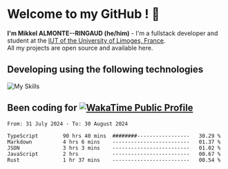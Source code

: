 # Welcome to my GitHub ! 🌃

**I'm Mikkel ALMONTE--RINGAUD (he/him)** - I'm a fullstack developer and student at the [IUT of the University of Limoges, France](https://iut.unilim.fr). \
All my projects are open source and available here.

## Developing using the following technologies

![My Skills](https://skillicons.dev/icons?i=dart,solidjs,pnpm,nodejs,ts,js,vercel,netlify,html,css,rust,astro,git,vue,md,electron,figma,github,bash,bun,cloudflare,py,tailwind,nginx,npm,tauri,vite,zig,yarn,windicss&theme=dark)

## Been coding for [![WakaTime Public Profile](https://wakatime.com/badge/user/0839e595-e07a-435c-8d59-ed95f2a3d6dd.svg?style=flat-square)](https://wakatime.com/@0839e595-e07a-435c-8d59-ed95f2a3d6dd)

<!--START_SECTION:waka-->

```plain
From: 31 July 2024 - To: 30 August 2024

TypeScript        90 hrs 40 mins  ########-----------------   30.29 %
Markdown          4 hrs 6 mins    -------------------------   01.37 %
JSON              3 hrs 3 mins    -------------------------   01.02 %
JavaScript        2 hrs           -------------------------   00.67 %
Rust              1 hr 37 mins    -------------------------   00.54 %
```

<!--END_SECTION:waka-->

